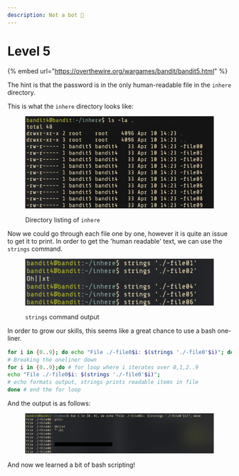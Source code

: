 ```yaml
---
description: Not a bot 🤖
---
```


# Level 5

{% embed url="https://overthewire.org/wargames/bandit/bandit5.html" %}

The hint is that the password is in the only human-readable file in the `inhere` directory.

This is what the `inhere` directory looks like:

<figure><img src="../.gitbook/assets/image (1) (1).png" alt="Directory listing of the inhere directory"><figcaption><p>Directory listing of <code>inhere</code></p></figcaption></figure>

Now we could go through each file one by one, however it is quite an issue to get it to print. In order to get the 'human readable' text, we can use the `strings` command.&#x20;

<figure><img src="../.gitbook/assets/image (2) (1).png" alt="&#x60;strings&#x60; command output"><figcaption><p><code>strings</code> command output</p></figcaption></figure>

In order to grow our skills, this seems like a great chance to use a bash one-liner.

```bash
for i in {0..9}; do echo "File ./-file0$i: $(strings './-file0'$i)"; done
# Breaking the oneliner down
for i in {0..9};do # for loop where i iterates over 0,1,2..9 
echo "File ./-file0$i: $(strings './-file0'$i)";
# echo formats output, strings prints readable items in file
done # end the for loop
```

And the output is as follows:

<figure><img src="../.gitbook/assets/image (3) (1).png" alt=""><figcaption></figcaption></figure>

And now we learned a bit of bash scripting!
